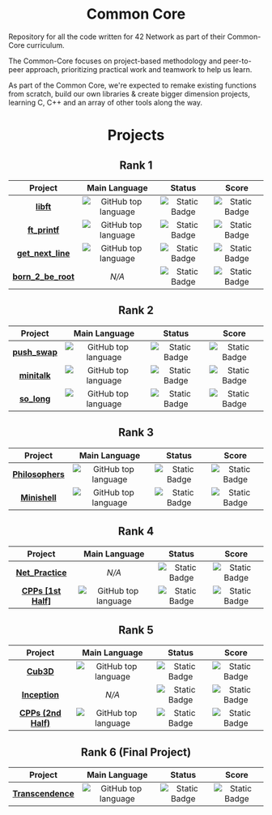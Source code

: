 <h1 align="center" dir="auto">Common Core</h1>

Repository for all the code written for 42 Network as part of their Common-Core curriculum.

The Common-Core focuses on project-based methodology and peer-to-peer approach, prioritizing practical work and teamwork
to help us learn.

As part of the Common Core, we're expected to remake existing functions from scratch, build our own libraries & create
bigger dimension projects, learning C, C++ and an array of other tools along the way.

<h1 align="center" dir="auto">Projects</h1>
<h2 align="center" dir="auto">Rank 1</h2>
<table align="center" dir="auto">
	<thead>
		<tr>
			<th>Project<br></th>
			<th>Main Language</th>
			<th>Status </th>
			<th>Score</th>
		</tr>
	</thead>
	<tbody>
		<tr>
			<td align="center" dir="auto">
				<a href="https://github.com/Kelho0812/libft"><b>libft<b><a />
			</td>
			<td align="center" dir="auto">
				<img alt="GitHub top language" src="https://img.shields.io/github/languages/top/Kelho0812/libft">
			</td>
			<td align="center" dir="auto">
				<img alt="Static Badge" src="https://img.shields.io/badge/Done-%231f5748">
			</td>
			<td align="center" dir="auto">
				<img alt="Static Badge"
					src="https://img.shields.io/badge/125%2F125%20%20-%F0%9F%8F%86-%231f5748?labelColor=%231f5748">
			</td>
		</tr>
		<tr>
			<td align="center" dir="auto">
				<a href="https://github.com/Kelho0812/ft_printf"><b>ft_printf<b><a />
			</td>
			<td align="center" dir="auto">
				<img alt="GitHub top language" src="https://img.shields.io/github/languages/top/Kelho0812/ft_printf">
			</td>
			<td align="center" dir="auto">
				<img alt="Static Badge" src="https://img.shields.io/badge/Done-%231f5748">
			</td>
			<td align="center" dir="auto">
				<img alt="Static Badge" src="https://img.shields.io/badge/100%2F125-%231f5748">
			</td>
		</tr>
		<tr>
			<td align="center" dir="auto">
				<a href="https://github.com/Kelho0812/get_next_line"><b>get_next_line<b><a />
			</td>
			<td align="center" dir="auto">
				<img alt="GitHub top language" src="https://img.shields.io/github/languages/top/Kelho0812/libft">
			</td>
			<td align="center" dir="auto">
				<img alt="Static Badge" src="https://img.shields.io/badge/Done-%231f5748">
			</td>
			<td align="center" dir="auto">
				<img alt="Static Badge" src="https://img.shields.io/badge/100%2F125-%231f5748">
			</td>
		</tr>
		<tr>
			<td align="center" dir="auto">
				<a href=""><b>born_2_be_root<b><a />
			</td>
			<td align="center" dir="auto">
				<i>N/A<i>
			</td>
			<td align="center" dir="auto">
				<img alt="Static Badge" src="https://img.shields.io/badge/Done-%231f5748">
			</td>
			<td align="center" dir="auto">
				<img alt="Static Badge"
					src="https://img.shields.io/badge/125%2F125%20%20-%F0%9F%8F%86-%231f5748?labelColor=%231f5748">
			</td>
		</tr>
	</tbody>
</table>
<h2 align="center" dir="auto"> Rank 2</h2>
<table align="center" dir="auto">
	<thead>
		<tr>
			<th>Project<br></th>
			<th>Main Language</th>
			<th>Status </th>
			<th>Score</th>
		</tr>
	</thead>
	<tbody>
		<tr>
			<td align="center" dir="auto">
				<a href="https://github.com/Kelho0812/push_swap"><b>push_swap<b><a />
			</td>
			<td align="center" dir="auto">
				<img alt="GitHub top language" src="https://img.shields.io/github/languages/top/Kelho0812/push_swap">
			</td>
			<td align="center" dir="auto">
				<img alt="Static Badge" src="https://img.shields.io/badge/Done-%231f5748">
			</td>
			<td align="center" dir="auto">
				<img alt="Static Badge" src="https://img.shields.io/badge/97%2F125-%231f5748">
			</td>
		</tr>
		<tr>
			<td align="center" dir="auto">
				<a href="https://github.com/Kelho0812/minitalk"><b>minitalk<b><a />
			</td>
			<td align="center" dir="auto">
				<img alt="GitHub top language" src="https://img.shields.io/github/languages/top/Kelho0812/minitalk">
			</td>
			<td align="center" dir="auto">
				<img alt="Static Badge" src="https://img.shields.io/badge/Done-%231f5748">
			</td>
			<td align="center" dir="auto">
				<img alt="Static Badge"
					src="https://img.shields.io/badge/125%2F125%20%20-%F0%9F%8F%86-%231f5748?labelColor=%231f5748">
			</td>
		</tr>
		<tr>
			<td align="center" dir="auto">
				<a href="https://github.com/Kelho0812/so_long"><b>so_long<b><a />
			</td>
			<td align="center" dir="auto">
				<img alt="GitHub top language" src="https://img.shields.io/github/languages/top/Kelho0812/so_long">
			</td>
			<td align="center" dir="auto">
				<img alt="Static Badge" src="https://img.shields.io/badge/Done-%231f5748">
			</td>
			<td align="center" dir="auto">
				<img alt="Static Badge" src="https://img.shields.io/badge/110%2F125-%231f5748">
			</td>
		</tr>
	</tbody>
</table>

<h2 align="center" dir="auto"> Rank 3</h2>

<table align="center" dir="auto">
	<thead>
		<tr>
			<th>Project<br></th>
			<th>Main Language</th>
			<th>Status </th>
			<th>Score</th>
		</tr>
	</thead>
	<tbody>
		<tr>
			<td align="center" dir="auto">
				<a href="https://github.com/Kelho0812/philosophers"><b>Philosophers<b><a />
			</td>
			<td align="center" dir="auto">
				<img alt="GitHub top language" src="https://img.shields.io/github/languages/top/Kelho0812/philosophers">
			</td>
			<td align="center" dir="auto">
				<img alt="Static Badge" src="https://img.shields.io/badge/Done-%231f5748">
			</td>
			<td align="center" dir="auto">
				<img alt="Static Badge"
					src="https://img.shields.io/badge/125%2F125%20%20-%F0%9F%8F%86-%231f5748?labelColor=%231f5748">
			</td>
		</tr>
		<tr>
			<td align="center" dir="auto">
				<a href="https://github.com/Kelho0812/minishell"><b>Minishell<b><a />
			</td>
			<td align="center" dir="auto">
				<img alt="GitHub top language" src="https://img.shields.io/github/languages/top/Kelho0812/minishell">
			</td>
			<td align="center" dir="auto">
				<img alt="Static Badge" src="https://img.shields.io/badge/Done-%231f5748">
			</td>
			<td align="center" dir="auto">
				<img alt="Static Badge"
					src="https://img.shields.io/badge/125%2F125%20%20-%F0%9F%8F%86-%231f5748?labelColor=%231f5748">
			</td>
		</tr>
	</tbody>
</table>

<h2 align="center" dir="auto"> Rank 4</h2>
<table align="center" dir="auto">
	<thead>
		<tr>
			<th>Project<br></th>
			<th>Main Language</th>
			<th>Status </th>
			<th>Score</th>
		</tr>
	</thead>
	<tbody>
		<tr>
			<td align="center" dir="auto">
				<a href="https://github.com/Kelho0812/Common-Core#netpractice"><b>Net_Practice<b><a />
			</td>
			<td align="center" dir="auto">
				<i>N/A<i>
			</td>
			<td align="center" dir="auto">
				<img alt="Static Badge" src="https://img.shields.io/badge/Done-%231f5748">
			</td>
			<td align="center" dir="auto">
				<img alt="Static Badge"
					src="https://img.shields.io/badge/100%2F100%20%20-%F0%9F%8F%86-%231f5748?labelColor=%231f5748">
			</td>
		</tr>
		<tr>
			<td align="center" dir="auto">
				<a href="https://github.com/Kelho0812/CPPs"><b>CPPs [1st Half]<b><a />
			</td>
			<td align="center" dir="auto">
				<img alt="GitHub top language" src="https://img.shields.io/github/languages/top/Kelho0812/CPPs">
			</td>
			<td align="center" dir="auto">
				<img alt="Static Badge" src="https://img.shields.io/badge/Done-%231f5748">
			</td>
			<td align="center" dir="auto">
				<img alt="Static Badge" src="https://img.shields.io/badge/100%2F100%20%20-%F0%9F%8F%86-%231f5748?labelColor=%231f5748">
			</td>
		</tr>
	</tbody>
</table>

<h2 align="center" dir="auto"> Rank 5</h2>
<table align="center" dir="auto">
	<thead>
		<tr>
			<th>Project<br></th>
			<th>Main Language</th>
			<th>Status </th>
			<th>Score</th>
		</tr>
	</thead>
	<tbody>
		<tr>
			<td align="center" dir="auto">
				<a href="https://github.com/Kelho0812/cub3d"><b>Cub3D<b><a />
			</td>
			<td align="center" dir="auto">
				<img alt="GitHub top language" src="https://img.shields.io/github/languages/top/Kelho0812/CPPs">
			</td>
			<td align="center" dir="auto">
				<img alt="Static Badge" src="https://img.shields.io/badge/Done-%231f5748">
			</td>
			<td align="center" dir="auto">
				<img alt="Static Badge" src="https://img.shields.io/badge/125%2F125%20%20-%F0%9F%8F%86-%231f5748?labelColor=%231f5748">
			</td>
		</tr>
		<tr>
			<td align="center" dir="auto">
				<a href="https://github.com/Kelho0812/Inception"><b>Inception<b><a />
			</td>
			<td align="center" dir="auto">
				<i>N/A<i>
			</td>
			<td align="center" dir="auto">
				<img alt="Static Badge" src="https://img.shields.io/badge/Done-%231f5748">
			</td>
			<td align="center" dir="auto">
				<img alt="Static Badge"
					src="https://img.shields.io/badge/100%2F100%20%20-%F0%9F%8F%86-%231f5748?labelColor=%231f5748">
			</td>
		</tr>
		<tr>
			<td align="center" dir="auto">
				<a href="https://github.com/Kelho0812/CPPs"><b>CPPs (2nd Half)<b><a />
			</td>
			<td align="center" dir="auto">
				<img alt="GitHub top language" src="https://img.shields.io/github/languages/top/Kelho0812/CPPs">
			</td>
			<td align="center" dir="auto">
				<img alt="Static Badge" src="https://img.shields.io/badge/Done-%231f5748">
			</td>
			<td align="center" dir="auto">
				<img alt="Static Badge" src="https://img.shields.io/badge/100%2F100%20%20-%F0%9F%8F%86-%231f5748?labelColor=%231f5748">
			</td>
		</tr>
	</tbody>
</table>

<h2 align="center" dir="auto"> Rank 6 (Final Project)</h2>
<table align="center" dir="auto">
	<thead>
		<tr>
			<th>Project<br></th>
			<th>Main Language</th>
			<th>Status </th>
			<th>Score</th>
		</tr>
	</thead>
	<tbody>
		<tr>
			<td align="center" dir="auto">
				<a href="https://github.com/Transcendence-dos-Campeoes/ft_transcendence"><b>Transcendence<b><a />
			</td>
			<td align="center" dir="auto">
				<img alt="GitHub top language" src="https://img.shields.io/github/languages/top/Transcendence-dos-Campeoes/ft_transcendence">
			</td>
			<td align="center" dir="auto">
				<img alt="Static Badge" src="https://img.shields.io/badge/Done-%231f5748">
			</td>
			<td align="center" dir="auto">
				<img alt="Static Badge" src="https://img.shields.io/badge/125%2F125%20%20-%F0%9F%8F%86-%231f5748?labelColor=%231f5748">
			</td>
		</tr>
	</tbody>
</table>
